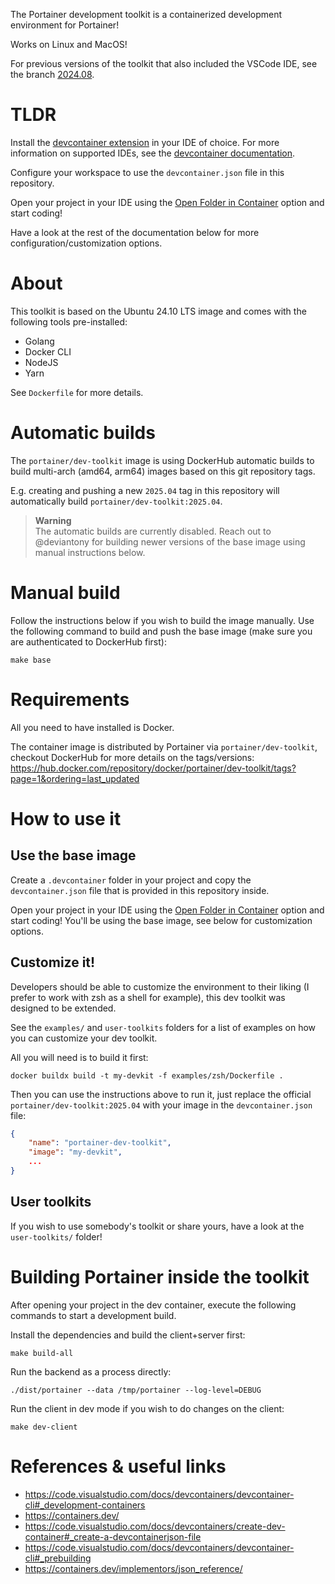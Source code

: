 The Portainer development toolkit is a containerized development environment for Portainer!

Works on Linux and MacOS!

For previous versions of the toolkit that also included the VSCode IDE, see the branch [2024.08](https://github.com/portainer/dev-toolkit/tree/2024.08).

# TLDR

Install the [devcontainer extension](https://marketplace.visualstudio.com/items?itemName=ms-vscode-remote.remote-containers) in your IDE of choice. For more information on supported IDEs, see the [devcontainer documentation](https://containers.dev/supporting#editors).

Configure your workspace to use the `devcontainer.json` file in this repository.

Open your project in your IDE using the <u>Open Folder in Container</u> option and start coding!

Have a look at the rest of the documentation below for more configuration/customization options.

# About

This toolkit is based on the Ubuntu 24.10 LTS image and comes with the following tools pre-installed:

* Golang
* Docker CLI
* NodeJS
* Yarn

See `Dockerfile` for more details.

# Automatic builds

The `portainer/dev-toolkit` image is using DockerHub automatic builds to build multi-arch (amd64, arm64) images based on this git repository tags.

E.g. creating and pushing a new `2025.04` tag in this repository will automatically build `portainer/dev-toolkit:2025.04`.

> **Warning**  
> The automatic builds are currently disabled. Reach out to @deviantony for building newer versions of the base image using manual instructions below.

# Manual build

Follow the instructions below if you wish to build the image manually.
Use the following command to build and push the base image (make sure you are authenticated to DockerHub first):

```
make base
```

# Requirements

All you need to have installed is Docker.

The container image is distributed by Portainer via `portainer/dev-toolkit`, checkout DockerHub for more details on the tags/versions: https://hub.docker.com/repository/docker/portainer/dev-toolkit/tags?page=1&ordering=last_updated 

# How to use it

## Use the base image

Create a `.devcontainer` folder in your project and copy the `devcontainer.json` file that is provided in this repository inside.

Open your project in your IDE using the <u>Open Folder in Container</u> option and start coding! You'll be using the base image, see below for customization options.

## Customize it!

Developers should be able to customize the environment to their liking (I prefer to work with zsh as a shell for example), this dev toolkit was designed to be extended.

See the `examples/` and `user-toolkits` folders for a list of examples on how you can customize your dev toolkit.

All you will need is to build it first:

```
docker buildx build -t my-devkit -f examples/zsh/Dockerfile .
```

Then you can use the instructions above to run it, just replace the official `portainer/dev-toolkit:2025.04` with your image in the `devcontainer.json` file:

```json
{
	"name": "portainer-dev-toolkit",
	"image": "my-devkit",
	...
}
```

## User toolkits

If you wish to use somebody's toolkit or share yours, have a look at the `user-toolkits/` folder!

# Building Portainer inside the toolkit

After opening your project in the dev container, execute the following commands to start a development build.

Install the dependencies and build the client+server first:

```
make build-all
```

Run the backend as a process directly:

```
./dist/portainer --data /tmp/portainer --log-level=DEBUG
```

Run the client in dev mode if you wish to do changes on the client:

```
make dev-client
```

# References & useful links

* https://code.visualstudio.com/docs/devcontainers/devcontainer-cli#_development-containers
* https://containers.dev/
* https://code.visualstudio.com/docs/devcontainers/create-dev-container#_create-a-devcontainerjson-file
* https://code.visualstudio.com/docs/devcontainers/devcontainer-cli#_prebuilding
* https://containers.dev/implementors/json_reference/
